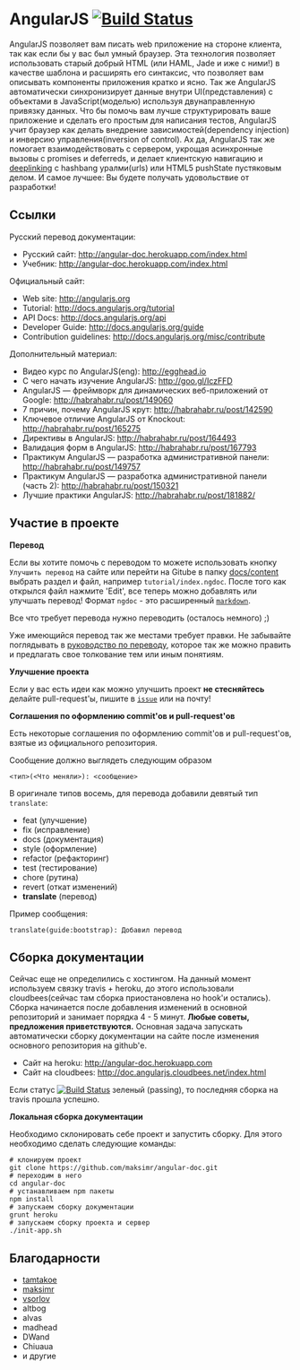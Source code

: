 AngularJS [![Build Status](https://travis-ci.org/AngularjsRUS/angular-doc.png?branch=master)](https://travis-ci.org/AngularjsRUS/angular-doc)
=========

AngularJS позволяет вам писать web приложение на стороне клиента, так как если бы у вас
был умный браузер.
Эта технология позволяет использовать старый добрый HTML (или HAML, Jade и иже с ними!) в качестве
шаблона и расширять его синтаксис, что позволяет вам описывать компоненты приложения кратко и ясно.
Так же AngularJS автоматически синхронизирует данные внутри UI(представления) с
объектами в JavaScript(моделью) используя двунаправленную привязку данных.
Что бы помочь вам лучше структурировать ваше приложение и сделать его простым для написания тестов,
AngularJS учит браузер как делать внедрение зависимостей(dependency injection) и инверсию управления(inversion of control).
Ах да, AngularJS так же помогает взаимодействовать с сервером, укрощая асинхронные вызовы с promises и deferreds,
и делает клиентскую навигацию и [deeplinking](http://ru.wikipedia.org/wiki/%D0%92%D0%BD%D0%B5%D1%88%D0%BD%D0%B5%D0%B5_%D1%81%D0%B2%D1%8F%D0%B7%D1%8B%D0%B2%D0%B0%D0%BD%D0%B8%D0%B5)
с hashbang уралми(urls) или HTML5 pushState пустяковым делом. И самое лучшее:
Вы будете получать удовольствие от разработки!

Ссылки
---------

Русский перевод документации:
* Русский сайт: http://angular-doc.herokuapp.com/index.html
* Учебник: http://angular-doc.herokuapp.com/index.html

Официальный сайт:
* Web site: http://angularjs.org
* Tutorial: http://docs.angularjs.org/tutorial
* API Docs: http://docs.angularjs.org/api
* Developer Guide: http://docs.angularjs.org/guide
* Contribution guidelines: http://docs.angularjs.org/misc/contribute

Дополнительный материал:
* Видео курс по AngularJS(eng): http://egghead.io
* С чего начать изучение AngularJS: http://goo.gl/IczFFD
* AngularJS — фреймворк для динамических веб-приложений от Google: http://habrahabr.ru/post/149060
* 7 причин, почему AngularJS крут: http://habrahabr.ru/post/142590
* Ключевое отличие AngularJS от Knockout: http://habrahabr.ru/post/165275
* Директивы в AngularJS: http://habrahabr.ru/post/164493
* Валидация форм в AngularJS: http://habrahabr.ru/post/167793
* Практикум AngularJS — разработка административной панели: http://habrahabr.ru/post/149757
* Практикум AngularJS — разработка административной панели (часть 2): http://habrahabr.ru/post/150321
* Лучшие практики AngularJS: http://habrahabr.ru/post/181882/

Участие в проекте
---------

**Перевод**

Если вы хотите помочь с переводом то можете использовать кнопку `Улучшить перевод`
на сайте или перейти на Gitube в папку [docs/content](https://github.com/AngularjsRUS/angular-doc/tree/master/docs/content) выбрать раздел и файл, например
`tutorial/index.ngdoc`. После того как открылся файл нажмите 'Edit', все теперь
можно добавлять или улучшать перевод! Формат `ngdoc` - это расширенный [`markdown`](http://daringfireball.net/projects/markdown/).

Все что требует перевода нужно переводить (осталось немного) ;)

Уже имеющийся перевод так же местами требует правки.
Не забывайте поглядывать в [руководство по переводу](http://www.angular.ru/misc/translate), которое так же можно править и предлагать свое толкование тем или иным понятиям.

**Улучшение проекта**

Если у вас есть идеи как можно улучшить проект **не стесняйтесь** делайте pull-request'ы,
пишите в [`issue`](https://github.com/AngularjsRUS/angular-doc/issues) или на почту!

**Соглашения по оформлению commit'ов и pull-request'ов**

Есть некоторые соглашения по оформлению commit'ов и pull-request'ов, взятые
из официального репозитория.

Сообщение должно выглядеть следующим образом

    <тип>(<Что меняли>): <сообщение>

В оригинале типов восемь, для перевода добавили девятый тип `translate`:

* feat (улучшение)
* fix (исправление)
* docs (документация)
* style (оформление)
* refactor (рефакторинг)
* test (тестирование)
* chore (рутина)
* revert (откат изменений)
* **translate** (перевод)

Пример сообщения:

    translate(guide:bootstrap): Добавил перевод


Сборка документации
---------

Сейчас еще не определились с хостингом.
На данный момент используем связку travis + heroku,
до этого использовали cloudbees(сейчас там сборка приостановлена но hook'и остались).
Сборка начинается после добавления изменений в основной репозиторий и занимает порядка 4 - 5 минут.
**Любые советы, предложения приветствуются.**
Основная задача запускать автоматически сборку документации на сайте после изменения основного
репозитория на github'е.

* Сайт на heroku: http://angular-doc.herokuapp.com
* Сайт на cloudbees:  http://doc.angularjs.cloudbees.net/index.html

Если статус [![Build Status](https://travis-ci.org/AngularjsRUS/angular-doc.png?branch=master)](https://travis-ci.org/maksimr/angular-doc) зеленый (passing),
то последняя сборка на travis прошла успешно.

**Локальная сборка документации**

Необходимо склонировать себе проект и запустить сборку.
Для этого необходимо сделать следующие команды:

    # клонируем проект
    git clone https://github.com/maksimr/angular-doc.git
    # переходим в него
    cd angular-doc
    # устанавливаем npm пакеты
    npm install
    # запускаем сборку документации
    grunt heroku
    # запускаем сборку проекта и сервер
    ./init-app.sh

Благодарности
---------

* [tamtakoe](https://github.com/tamtakoe)
* [maksimr](https://github.com/maksimr)
* [vsorlov](https://github.com/vsorlov)
* altbog
* alvas
* madhead
* DWand
* Chiuaua
* и другие
